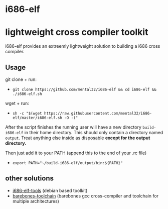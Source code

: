 # i686-elf
# lightweight cross compiler toolkit

i686-elf provides an extreemly lightweight solution to building a i686 cross compiler.

## Usage

git clone + run:
 - `git clone https://github.com/mental32/i686-elf && cd i686-elf && ./i686-elf.sh`

wget + run:
 - `sh -c "$(wget https://raw.githubusercontent.com/mental32/i686-elf/master/i686-elf.sh -O -)"`

After the script finishes the running user will have a new directory `build-i686-elf` in their home directory.
This should only contain a directory named `output`. Treat anything else inside as disposable **except for the output directory.**

Then just add it to your PATH (append this to the end of your .rc file)
 - `export PATH="~/build-i686-elf/output/bin:${PATH}"`

## other solutions
 - [i686-elf-tools](https://github.com/lordmilko/i686-elf-tools) (debian based toolkit)
 - [barebones-toolchain](https://github.com/rm-hull/barebones-toolchain) (barebones gcc cross-compiler and toolchain for multiple architectures)
